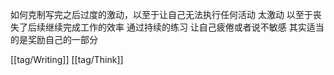 如何克制写完之后过度的激动，以至于让自己无法执行任何活动 太激动 以至于丧失了后续继续完成工作的效率 通过持续的练习 让自己疲倦或者说不敏感 其实适当的是奖励自己的一部分

[[tag/Writing]] [[tag/Think]]